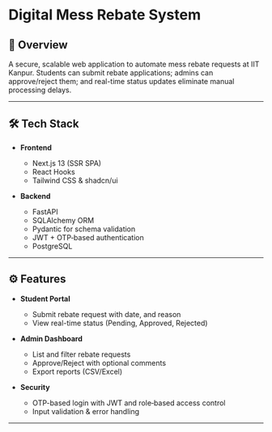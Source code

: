 # Digital Mess Rebate System

## 📖 Overview

A secure, scalable web application to automate mess rebate requests at IIT Kanpur. Students can submit rebate applications; admins can approve/reject them; and real-time status updates eliminate manual processing delays.

---

## 🛠️ Tech Stack

- **Frontend**  
  - Next.js 13 (SSR SPA)  
  - React Hooks  
  - Tailwind CSS & shadcn/ui  

- **Backend**  
  - FastAPI  
  - SQLAlchemy ORM  
  - Pydantic for schema validation  
  - JWT + OTP‐based authentication  
  - PostgreSQL

---

## ⚙️ Features

- **Student Portal**  
  - Submit rebate request with date, and reason 
  - View real-time status (Pending, Approved, Rejected)

- **Admin Dashboard**  
  - List and filter rebate requests  
  - Approve/Reject with optional comments  
  - Export reports (CSV/Excel)

- **Security**  
  - OTP-based login with JWT and role‐based access control  
  - Input validation & error handling  
---
